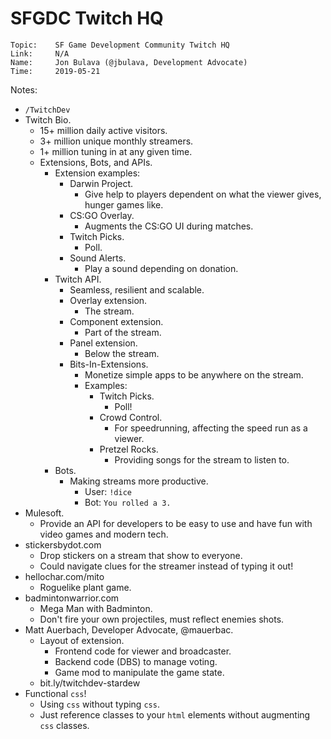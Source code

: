 # SFGDC Twitch HQ

```
Topic:    SF Game Development Community Twitch HQ
Link:     N/A
Name:     Jon Bulava (@jbulava, Development Advocate)
Time:     2019-05-21
```

Notes:

- `/TwitchDev`
- Twitch Bio.
  - 15+ million daily active visitors.
  - 3+ million unique monthly streamers.
  - 1+ million tuning in at any given time.
  - Extensions, Bots, and APIs.
    - Extension examples:
      - Darwin Project.
        - Give help to players dependent on what the viewer gives, hunger games like.
      - CS:GO Overlay.
        - Augments the CS:GO UI during matches.
      - Twitch Picks.
        - Poll.
      - Sound Alerts.
        - Play a sound depending on donation.
    - Twitch API.
      - Seamless, resilient and scalable.
      - Overlay extension.
        - The stream.
      - Component extension.
        - Part of the stream.
      - Panel extension.
        - Below the stream.
      - Bits-In-Extensions.
        - Monetize simple apps to be anywhere on the stream.
        - Examples:
          - Twitch Picks.
            - Poll!
          - Crowd Control.
            - For speedrunning, affecting the speed run as a viewer.
          - Pretzel Rocks.
            - Providing songs for the stream to listen to.
    - Bots.
      - Making streams more productive.
        - User: `!dice`
        - Bot: `You rolled a 3.`
- Mulesoft.
  - Provide an API for developers to be easy to use and have fun with video games and modern tech.
- stickersbydot.com
  - Drop stickers on a stream that show to everyone.
  - Could navigate clues for the streamer instead of typing it out!
- hellochar.com/mito
  - Roguelike plant game.
- badmintonwarrior.com
  - Mega Man with Badminton.
  - Don't fire your own projectiles, must reflect enemies shots.
- Matt Auerbach, Developer Advocate, @mauerbac.
  - Layout of extension.
    - Frontend code for viewer and broadcaster.
    - Backend code (DBS) to manage voting.
    - Game mod to manipulate the game state.
  - bit.ly/twitchdev-stardew
- Functional `css`!
  - Using `css` without typing `css`.
  - Just reference classes to your `html` elements without augmenting `css` classes.
